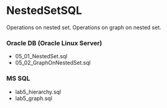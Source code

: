 # NestedSetSQL
Operations on nested set.
Operations on graph on nested set.

### Oracle DB (Oracle Linux Server)
- 05_01_NestedSet.sql
- 05_02_GraphOnNestedSet.sql

### MS SQL
- lab5_hierarchy.sql
- lab5_graph.sql
